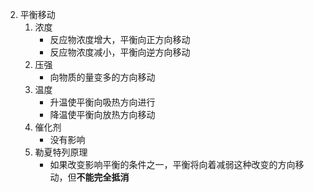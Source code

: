 2. 平衡移动
	1. 浓度
		- 反应物浓度增大，平衡向正方向移动
		- 反应物浓度减小，平衡向逆方向移动
	2. 压强
		- 向物质的量变多的方向移动
	3. 温度
		- 升温使平衡向吸热方向进行
		- 降温使平衡向放热方向移动
	4. 催化剂
		- 没有影响
	5. 勒夏特列原理
		- 如果改变影响平衡的条件之一，平衡将向着减弱这种改变的方向移动，但**不能完全抵消**